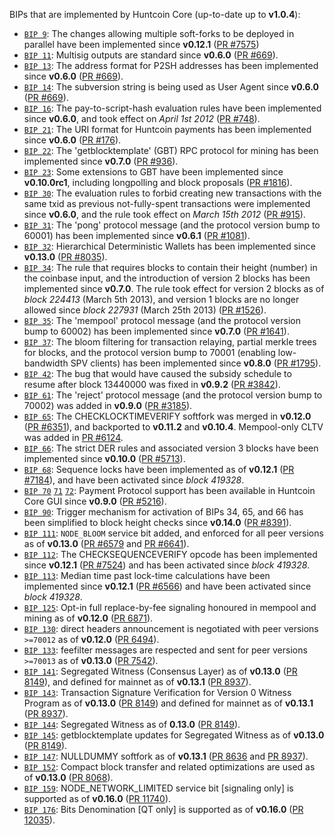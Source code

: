 BIPs that are implemented by Huntcoin Core (up-to-date up to **v1.0.4**):

* [`BIP 9`](https://github.com/HuntCoinDeveloper/bips/blob/master/bip-0009.mediawiki): The changes allowing multiple soft-forks to be deployed in parallel have been implemented since **v0.12.1**  ([PR #7575](https://github.com/HuntCoinDeveloper/huntcoin/pull/7575))
* [`BIP 11`](https://github.com/HuntCoinDeveloper/bips/blob/master/bip-0011.mediawiki): Multisig outputs are standard since **v0.6.0** ([PR #669](https://github.com/HuntCoinDeveloper/huntcoin/pull/669)).
* [`BIP 13`](https://github.com/HuntCoinDeveloper/bips/blob/master/bip-0013.mediawiki): The address format for P2SH addresses has been implemented since **v0.6.0** ([PR #669](https://github.com/HuntCoinDeveloper/huntcoin/pull/669)).
* [`BIP 14`](https://github.com/HuntCoinDeveloper/bips/blob/master/bip-0014.mediawiki): The subversion string is being used as User Agent since **v0.6.0** ([PR #669](https://github.com/HuntCoinDeveloper/huntcoin/pull/669)).
* [`BIP 16`](https://github.com/HuntCoinDeveloper/bips/blob/master/bip-0016.mediawiki): The pay-to-script-hash evaluation rules have been implemented since **v0.6.0**, and took effect on *April 1st 2012* ([PR #748](https://github.com/HuntCoinDeveloper/huntcoin/pull/748)).
* [`BIP 21`](https://github.com/HuntCoinDeveloper/bips/blob/master/bip-0021.mediawiki): The URI format for Huntcoin payments has been implemented since **v0.6.0** ([PR #176](https://github.com/HuntCoinDeveloper/huntcoin/pull/176)).
* [`BIP 22`](https://github.com/HuntCoinDeveloper/bips/blob/master/bip-0022.mediawiki): The 'getblocktemplate' (GBT) RPC protocol for mining has been implemented since **v0.7.0** ([PR #936](https://github.com/HuntCoinDeveloper/huntcoin/pull/936)).
* [`BIP 23`](https://github.com/HuntCoinDeveloper/bips/blob/master/bip-0023.mediawiki): Some extensions to GBT have been implemented since **v0.10.0rc1**, including longpolling and block proposals ([PR #1816](https://github.com/HuntCoinDeveloper/huntcoin/pull/1816)).
* [`BIP 30`](https://github.com/HuntCoinDeveloper/bips/blob/master/bip-0030.mediawiki): The evaluation rules to forbid creating new transactions with the same txid as previous not-fully-spent transactions were implemented since **v0.6.0**, and the rule took effect on *March 15th 2012* ([PR #915](https://github.com/HuntCoinDeveloper/huntcoin/pull/915)).
* [`BIP 31`](https://github.com/HuntCoinDeveloper/bips/blob/master/bip-0031.mediawiki): The 'pong' protocol message (and the protocol version bump to 60001) has been implemented since **v0.6.1** ([PR #1081](https://github.com/HuntCoinDeveloper/huntcoin/pull/1081)).
* [`BIP 32`](https://github.com/HuntCoinDeveloper/bips/blob/master/bip-0032.mediawiki): Hierarchical Deterministic Wallets has been implemented since **v0.13.0** ([PR #8035](https://github.com/HuntCoinDeveloper/huntcoin/pull/8035)).
* [`BIP 34`](https://github.com/HuntCoinDeveloper/bips/blob/master/bip-0034.mediawiki): The rule that requires blocks to contain their height (number) in the coinbase input, and the introduction of version 2 blocks has been implemented since **v0.7.0**. The rule took effect for version 2 blocks as of *block 224413* (March 5th 2013), and version 1 blocks are no longer allowed since *block 227931* (March 25th 2013) ([PR #1526](https://github.com/HuntCoinDeveloper/huntcoin/pull/1526)).
* [`BIP 35`](https://github.com/HuntCoinDeveloper/bips/blob/master/bip-0035.mediawiki): The 'mempool' protocol message (and the protocol version bump to 60002) has been implemented since **v0.7.0** ([PR #1641](https://github.com/HuntCoinDeveloper/huntcoin/pull/1641)).
* [`BIP 37`](https://github.com/HuntCoinDeveloper/bips/blob/master/bip-0037.mediawiki): The bloom filtering for transaction relaying, partial merkle trees for blocks, and the protocol version bump to 70001 (enabling low-bandwidth SPV clients) has been implemented since **v0.8.0** ([PR #1795](https://github.com/HuntCoinDeveloper/huntcoin/pull/1795)).
* [`BIP 42`](https://github.com/HuntCoinDeveloper/bips/blob/master/bip-0042.mediawiki): The bug that would have caused the subsidy schedule to resume after block 13440000 was fixed in **v0.9.2** ([PR #3842](https://github.com/HuntCoinDeveloper/huntcoin/pull/3842)).
* [`BIP 61`](https://github.com/HuntCoinDeveloper/bips/blob/master/bip-0061.mediawiki): The 'reject' protocol message (and the protocol version bump to 70002) was added in **v0.9.0** ([PR #3185](https://github.com/HuntCoinDeveloper/huntcoin/pull/3185)).
* [`BIP 65`](https://github.com/HuntCoinDeveloper/bips/blob/master/bip-0065.mediawiki): The CHECKLOCKTIMEVERIFY softfork was merged in **v0.12.0** ([PR #6351](https://github.com/HuntCoinDeveloper/huntcoin/pull/6351)), and backported to **v0.11.2** and **v0.10.4**. Mempool-only CLTV was added in [PR #6124](https://github.com/HuntCoinDeveloper/huntcoin/pull/6124).
* [`BIP 66`](https://github.com/HuntCoinDeveloper/bips/blob/master/bip-0066.mediawiki): The strict DER rules and associated version 3 blocks have been implemented since **v0.10.0** ([PR #5713](https://github.com/HuntCoinDeveloper/huntcoin/pull/5713)).
* [`BIP 68`](https://github.com/HuntCoinDeveloper/bips/blob/master/bip-0068.mediawiki): Sequence locks have been implemented as of **v0.12.1**  ([PR #7184](https://github.com/HuntCoinDeveloper/huntcoin/pull/7184)), and have been activated since *block 419328*.
* [`BIP 70`](https://github.com/HuntCoinDeveloper/bips/blob/master/bip-0070.mediawiki) [`71`](https://github.com/HuntCoinDeveloper/bips/blob/master/bip-0071.mediawiki) [`72`](https://github.com/HuntCoinDeveloper/bips/blob/master/bip-0072.mediawiki): Payment Protocol support has been available in Huntcoin Core GUI since **v0.9.0** ([PR #5216](https://github.com/HuntCoinDeveloper/huntcoin/pull/5216)).
* [`BIP 90`](https://github.com/HuntCoinDeveloper/bips/blob/master/bip-0090.mediawiki): Trigger mechanism for activation of BIPs 34, 65, and 66 has been simplified to block height checks since **v0.14.0** ([PR #8391](https://github.com/HuntCoinDeveloper/huntcoin/pull/8391)).
* [`BIP 111`](https://github.com/HuntCoinDeveloper/bips/blob/master/bip-0111.mediawiki): `NODE_BLOOM` service bit added, and enforced for all peer versions as of **v0.13.0** ([PR #6579](https://github.com/HuntCoinDeveloper/huntcoin/pull/6579) and [PR #6641](https://github.com/HuntCoinDeveloper/huntcoin/pull/6641)).
* [`BIP 112`](https://github.com/HuntCoinDeveloper/bips/blob/master/bip-0112.mediawiki): The CHECKSEQUENCEVERIFY opcode has been implemented since **v0.12.1** ([PR #7524](https://github.com/HuntCoinDeveloper/huntcoin/pull/7524)) and has been activated since *block 419328*.
* [`BIP 113`](https://github.com/HuntCoinDeveloper/bips/blob/master/bip-0113.mediawiki): Median time past lock-time calculations have been implemented since **v0.12.1** ([PR #6566](https://github.com/HuntCoinDeveloper/huntcoin/pull/6566)) and have been activated since *block 419328*.
* [`BIP 125`](https://github.com/HuntCoinDeveloper/bips/blob/master/bip-0125.mediawiki): Opt-in full replace-by-fee signaling honoured in mempool and mining as of **v0.12.0** ([PR 6871](https://github.com/HuntCoinDeveloper/huntcoin/pull/6871)).
* [`BIP 130`](https://github.com/HuntCoinDeveloper/bips/blob/master/bip-0130.mediawiki): direct headers announcement is negotiated with peer versions `>=70012` as of **v0.12.0** ([PR 6494](https://github.com/HuntCoinDeveloper/huntcoin/pull/6494)).
* [`BIP 133`](https://github.com/HuntCoinDeveloper/bips/blob/master/bip-0133.mediawiki): feefilter messages are respected and sent for peer versions `>=70013` as of **v0.13.0** ([PR 7542](https://github.com/HuntCoinDeveloper/huntcoin/pull/7542)).
* [`BIP 141`](https://github.com/HuntCoinDeveloper/bips/blob/master/bip-0141.mediawiki): Segregated Witness (Consensus Layer) as of **v0.13.0** ([PR 8149](https://github.com/HuntCoinDeveloper/huntcoin/pull/8149)), and defined for mainnet as of **v0.13.1** ([PR 8937](https://github.com/HuntCoinDeveloper/huntcoin/pull/8937)).
* [`BIP 143`](https://github.com/HuntCoinDeveloper/bips/blob/master/bip-0143.mediawiki): Transaction Signature Verification for Version 0 Witness Program as of **v0.13.0** ([PR 8149](https://github.com/HuntCoinDeveloper/huntcoin/pull/8149)) and defined for mainnet as of **v0.13.1** ([PR 8937](https://github.com/HuntCoinDeveloper/huntcoin/pull/8937)).
* [`BIP 144`](https://github.com/HuntCoinDeveloper/bips/blob/master/bip-0144.mediawiki): Segregated Witness as of **0.13.0** ([PR 8149](https://github.com/HuntCoinDeveloper/huntcoin/pull/8149)).
* [`BIP 145`](https://github.com/HuntCoinDeveloper/bips/blob/master/bip-0145.mediawiki): getblocktemplate updates for Segregated Witness as of **v0.13.0** ([PR 8149](https://github.com/HuntCoinDeveloper/huntcoin/pull/8149)).
* [`BIP 147`](https://github.com/HuntCoinDeveloper/bips/blob/master/bip-0147.mediawiki): NULLDUMMY softfork as of **v0.13.1** ([PR 8636](https://github.com/HuntCoinDeveloper/huntcoin/pull/8636) and [PR 8937](https://github.com/HuntCoinDeveloper/huntcoin/pull/8937)).
* [`BIP 152`](https://github.com/HuntCoinDeveloper/bips/blob/master/bip-0152.mediawiki): Compact block transfer and related optimizations are used as of **v0.13.0** ([PR 8068](https://github.com/HuntCoinDeveloper/huntcoin/pull/8068)).
* [`BIP 159`](https://github.com/HuntCoinDeveloper/bips/blob/master/bip-0159.mediawiki): NODE_NETWORK_LIMITED service bit [signaling only] is supported as of **v0.16.0** ([PR 11740](https://github.com/HuntCoinDeveloper/huntcoin/pull/11740)).
* [`BIP 176`](https://github.com/HuntCoinDeveloper/bips/blob/master/bip-0176.mediawiki): Bits Denomination [QT only] is supported as of **v0.16.0** ([PR 12035](https://github.com/HuntCoinDeveloper/huntcoin/pull/12035)).
